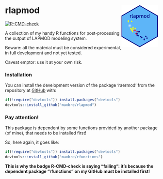 
<!-- README.md is generated from README.Rmd. Please edit that file -->

# rlapmod <img src="man/figures/logo.png" align="right" height="139" />

<!-- badges: start -->

[![R-CMD-check](https://github.com/maxbre/rlapmod/actions/workflows/R-CMD-check.yaml/badge.svg)](https://github.com/maxbre/rlapmod/actions/workflows/R-CMD-check.yaml)
<!-- badges: end -->

A collection of my handy R functions for post-processing the output of
LAPMOD modeling system.

Beware: all the material must be considered experimental, in full
development and not yet tested.

Caveat emptor: use it at your own risk.

### Installation

You can install the development version of the package ‘raermod’ from
the repository at [GitHub](https://github.com/maxbre/rlapmod/) with:

``` r
if(!require("devtools")) install.packages("devtools")
devtools::install_github("maxbre/rlapmod")
```

### Pay attention!

This package is dependent by some functions provided by another package
(of mine), that needs to be installed first!

So, here again, it goes like:

``` r
if(!require("devtools")) install.packages("devtools")
devtools::install_github("maxbre/rfunctions")
```

**This is why the badge R-CMD-check is saying “failing”: it’s because
the dependent package “rfunctions” on my GitHub must be installed
first!**
